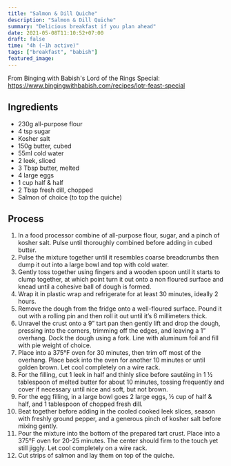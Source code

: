 ```yaml
---
title: "Salmon & Dill Quiche"
description: "Salmon & Dill Quiche"
summary: "Delicious breakfast if you plan ahead"
date: 2021-05-08T11:10:52+07:00
draft: false
time: "4h (~1h active)"
tags: ["breakfast", "babish"]
featured_image: 
---
```


From Binging with Babish's Lord of the Rings Special: https://www.bingingwithbabish.com/recipes/lotr-feast-special

## Ingredients

- 230g all-purpose flour
- 4 tsp sugar
- Kosher salt 
- 150g butter, cubed 
- 55ml cold water
- 2 leek, sliced
- 3 Tbsp butter, melted
- 4 large eggs
- 1 cup half & half
- 2 Tbsp fresh dill, chopped
- Salmon of choice (to top the quiche)

## Process

1. In a food processor combine of all-purpose flour, sugar, and a pinch of kosher salt. Pulse until thoroughly combined before adding in cubed butter. 
1. Pulse the mixture together until it resembles coarse breadcrumbs then dump it out into a large bowl and top with cold water. 
1. Gently toss together using fingers and a wooden spoon until it starts to clump together, at which point turn it out onto a non floured surface and knead until a cohesive ball of dough is formed. 
1. Wrap it in plastic wrap and refrigerate for at least 30 minutes, ideally 2 hours. 
1. Remove the dough from the fridge onto a well-floured surface. Pound it out with a rolling pin and then roll it out until it’s 6 millimeters thick.
1. Unravel the crust onto a 9” tart pan then gently lift and drop the dough, pressing into the corners, trimming off the edges, and leaving a 1” overhang. Dock the dough using a fork. Line with aluminum foil and fill with pie weight of choice. 
1. Place into a 375°F oven for 30 minutes, then trim off most of the overhang. Place back into the oven for another 10 minutes or until golden brown. Let cool completely on a wire rack.
1. For the filling, cut 1 leek in half and thinly slice before sautéing in 1 ½ tablespoon of melted butter for about 10 minutes, tossing frequently and cover if necessary until nice and soft, but not brown. 
1. For the egg filling, in a large bowl goes 2 large eggs, ½ cup of half & half, and 1 tablespoon of chopped fresh dill. 
1. Beat together before adding in the cooled cooked leek slices, season with freshly ground pepper, and a generous pinch of kosher salt before mixing gently. 
1. Pour the mixture into the bottom of the prepared tart crust. Place into a 375°F oven for 20-25 minutes. The center should firm to the touch yet still jiggly. Let cool completely on a wire rack. 
1. Cut strips of salmon and lay them on top of the quiche.
